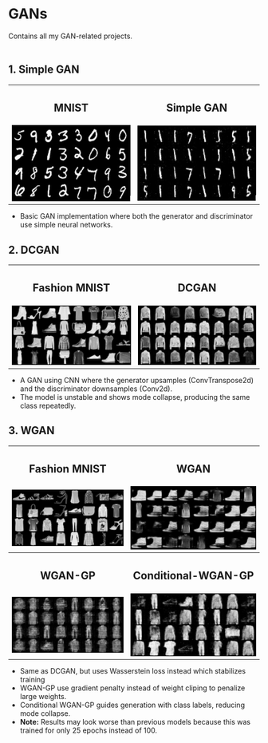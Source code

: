 # GANs  
Contains all my GAN-related projects.</br></br>

## 1. Simple GAN  
<table>
  <tr>
    <th><h2>MNIST</h2></th>
    <th><h2>Simple GAN</h2></th>
  </tr>
  <tr>
    <td><img src="assests/Mnist.JPG" width="400"/></td>
    <td><img src="assests/SimpleGAN_Result.JPG" width="400"/></td>
  </tr>
</table>
<ul>
  <li>Basic GAN implementation where both the generator and discriminator use simple neural networks.</li>
</ul>

## 2. DCGAN  
<table>
  <tr>
    <th><h2>Fashion MNIST</h2></th>
    <th><h2>DCGAN</h2></th>
  </tr>
  <tr>
    <td><img src="assests/DCGAN_FashionMnist.png" width="400"/></td>
    <td><img src="assests/DCGAN_Result.png" width="400"/></td>
  </tr>
</table>
<ul>
  <li>A GAN using CNN where the generator upsamples (ConvTranspose2d) and the discriminator downsamples (Conv2d).</li>
  <li>The model is unstable and shows mode collapse, producing the same class repeatedly.</li>
</ul>

## 3. WGAN  
<table>
  <tr>
    <th><h2>Fashion MNIST</h2></th>
    <th><h2>WGAN</h2></th>
  </tr>
  <tr>
    <td><img src="assests/WGAN_FashionMnist.png" width="400"/></td>
    <td><img src="assests/WGAN_Result.png" width="400"/></td>
  </tr>
  <tr>
    <th><h2>WGAN-GP</h2></th>
    <th><h2>Conditional-WGAN-GP</h2></th>
  </tr>
  <tr>
    <td><img src="assests/WGAN_GP_Result.png" width="400"/></td>
    <td><img src="assests/Conditional_WGAN_GP_Result.png" width="400"/></td>
  </tr>
</table>

<ul>
  <li>Same as DCGAN, but uses Wasserstein loss instead which stabilizes training</li>
  <li>WGAN-GP use gradient penalty instead of weight cliping to penalize large weights.</li>
  <li>Conditional WGAN-GP guides generation with class labels, reducing mode collapse.</li>
  <li><strong>Note:</strong> Results may look worse than previous models because this was trained for only 25 epochs instead of 100.</li>
</ul>


